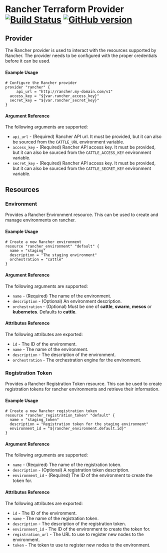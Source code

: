 # Rancher Terraform Provider [![Build Status](https://travis-ci.org/platanus/terraform-provider-rancher.svg?branch=master)](https://travis-ci.org/platanus/terraform-provider-rancher) [![GitHub version](https://badge.fury.io/gh/platanus%2Fterraform-provider-rancher.svg)](https://badge.fury.io/gh/platanus%2Fterraform-provider-rancher)

## Provider

The Rancher provider is used to interact with the
resources supported by Rancher. The provider needs to be configured
with the proper credentials before it can be used.

#### Example Usage

```hcl
# Configure the Rancher provider
provider "rancher" {
     api_url = "http://rancher.my-domain.com/v1"
  access_key = "${var.rancher_access_key}"
  secret_key = "${var.rancher_secret_key}"
}
```

#### Argument Reference

The following arguments are supported:

* `api_url` - (Required) Rancher API url. It must be provided, but it can also be sourced from the `CATTLE_URL` environment variable.
* `access_key` - (Required) Rancher API access key. It must be provided, but it can also be sourced from the `CATTLE_ACCESS_KEY` environment variable.
* `secret_key` - (Required) Rancher API access key. It must be provided, but it can also be sourced from the `CATTLE_SECRET_KEY` environment variable.

## Resources

### Environment

Provides a Rancher Environment resource. This can be used to create and manage environments on rancher.

#### Example Usage

```hcl
# Create a new Rancher environment
resource "rancher_environment" "default" {
  name = "staging"
  description = "The staging environment"
  orchestration = "cattle"
}
```

#### Argument Reference

The following arguments are supported:

* `name` - (Required) The name of the environment.
* `description` - (Optional) An environment description.
* `orchestration` - (Optional) Must be one of **cattle**, **swarm**, **mesos** or **kubernetes**. Defaults to **cattle**.

#### Attributes Reference

The following attributes are exported:

* `id` - The ID of the environment.
* `name` - The name of the environment.
* `description` - The description of the environment.
* `orchestration` - The orchestration engine for the environment.

### Registration Token

Provides a Rancher Registration Token resource. This can be used to create registration tokens for rancher environments and retrieve their information.

#### Example Usage

```hcl
# Create a new Rancher registration token
resource "rancher_registration_token" "default" {
  name = "staging_token"
  description = "Registration token for the staging environment"
  environment_id = "${rancher_environment.default.id}"
}
```

#### Argument Reference

The following arguments are supported:

* `name` - (Required) The name of the registration token.
* `description` - (Optional) A registration token description.
* `environment_id` - (Required) The ID of the environment to create the token for.

#### Attributes Reference

The following attributes are exported:

* `id` - The ID of the environment.
* `name` - The name of the registration token.
* `description` - The description of the registration token.
* `environment_id` - The ID of the environment to create the token for.
* `registration_url` - The URL to use to register new nodes to the environment.
* `token` - The token to use to register new nodes to the environment.
